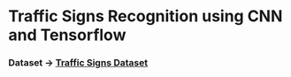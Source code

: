 # Traffic Signs Recognition using CNN and Tensorflow 
### Dataset -> <a href="https://www.kaggle.com/datasets/meowmeowmeowmeowmeow/gtsrb-german-traffic-sign/code">Traffic Signs Dataset</a>
